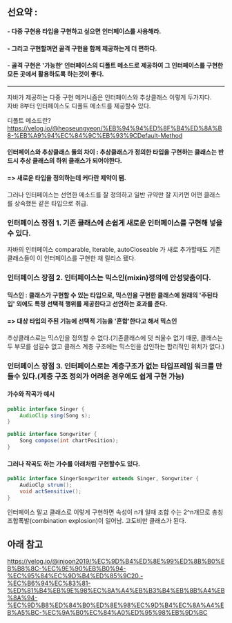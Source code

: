 ## 선요약 :
#### - 다중 구현용 타입을 구현하고 싶으면 인터페이스를 사용해라.
#### - 그리고 구현할꺼면 골격 구현을 함께 제공하는게 더 편하다.
#### - 골격 구현은 '가능한' 인터페이스의 디폴트 메소드로 제공하여 그 인터페이스를 구현한 모든 곳에서 활용하도록 하는것이 좋다.
---------------------------

자바가 제공하는 다중 구현 메커니즘은 인터페이스와 추상클래스 이렇게 두가지다.<br>
자바 8부터 인터페이스도 디폴트 메소드를 제공할수 있다.<br>

디폴트 메소드란?    
https://velog.io/@heoseungyeon/%EB%94%94%ED%8F%B4%ED%8A%B8-%EB%A9%94%EC%84%9C%EB%93%9CDefault-Method

#### 인터페이스와 추상클래스 둘의 차이 : 추상클래스가 정의한 타입을 구현하는 클래스는 반드시 추상 클래스의 하위 클래스가 되어야한다.
#### => 새로운 타입을 정의하는데 커다란 제약이 됌.
	
그러나 인터페이스는 선언한 메소드를 잘 정의하고 일반 규약만 잘 지키면 어떤 클래스를 상속했든 같은 타입으로 취급.   

### 인터페이스 장점 1. 기존 클래스에 손쉽게 새로운 인터페이스를 구현해 넣을 수 있다.
	
자바의 인터페이스 comparable, Iterable, autoCloseable 가 새로 추가할때도 기존 클래스들이 이 인터페이스를 구현한 채 릴리스 됐다.   

### 인터페이스 장점 2. 인터페이스는 믹스인(mixin)정의에 안성맞춤이다.   

#### 믹스인 : 클래스가 구현할 수 있는 타입으로, 믹스인을 구현한 클래스에 원래의 '주된타입' 외에도 특정 선택적 행위를 제공한다고 선언하는 효과를 준다.   
#### => 대상 타입의 주된 기능에 선택적 기능을 '혼합'한다고 해서 믹스인    
추상클래스로는 믹스인을 정의할 수 없다.(기존클래스에 덧 씌울수 없기 때문, 클래스는 두 부모를 섬길수 없고 클래스 계층 구조에는 믹스인을 삽인하는 합리적인 위치가 없다.)    

### 인터페이스 장점 3. 인터페이스로는 계층구조가 없는 타입프레임 워크를 만들수 있다.(계층 구조 정의가 어려운 경우에도 쉽게 구현 가능)

#### 가수와 작곡가 예시
```java
public interface Singer {
    AudioClip sing(Song s);
}

public interface Songwriter {
    Song compose(int chartPosition);
}
```

#### 그러나 작곡도 하는 가수를 아래처럼 구현할수도 있다.
```java
public interface SingerSongwriter extends Singer, Songwriter {
    AudioClp strum();
    void actSensitive();
}
```

인터페이스 말고 클래스로 이렇게 구현하면 속성이 n개 일때 조합 수는 2^n개므로 총칭 조합폭발(combination explosion)이 일어남. 고도비만 클래스가 된다.


## 아래 참고
https://velog.io/@injoon2019/%EC%9D%B4%ED%8E%99%ED%8B%B0%EB%B8%8C-%EC%9E%90%EB%B0%94-%EC%95%84%EC%9D%B4%ED%85%9C20.-%EC%B6%94%EC%83%81-%ED%81%B4%EB%9E%98%EC%8A%A4%EB%B3%B4%EB%8B%A4%EB%8A%94-%EC%9D%B8%ED%84%B0%ED%8E%98%EC%9D%B4%EC%8A%A4%EB%A5%BC-%EC%9A%B0%EC%84%A0%ED%95%98%EB%9D%BC
